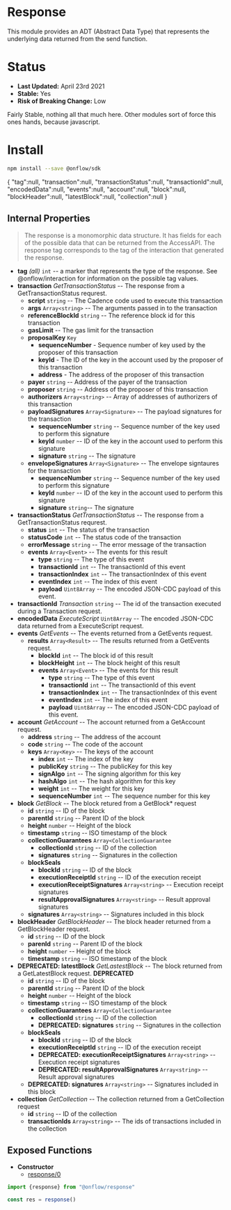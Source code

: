 # Response

This module provides an ADT (Abstract Data Type) that represents the underlying data returned from the send function.

# Status

- **Last Updated:** April 23rd 2021
- **Stable:** Yes
- **Risk of Breaking Change:** Low

Fairly Stable, nothing all that much here. Other modules sort of force this ones hands, because javascript.

# Install

```bash
npm install --save @onflow/sdk
```

{
    "tag":null,
    "transaction":null,
    "transactionStatus":null,
    "transactionId":null,
    "encodedData":null,
    "events":null,
    "account":null,
    "block":null,
    "blockHeader":null,
    "latestBlock":null,
    "collection":null
}

## Internal Properties

> The response is a monomorphic data structure. It has fields for each of the possible data that can be returned from the AccessAPI. The response tag corresponds to the tag of the interaction that generated the response.

- **tag** _(all)_ `int` -- a marker that represents the type of the response. See @onflow/interaction for information on the possible tag values.
- **transaction** _GetTransactionStatus_ -- The response from a GetTransactionStatus requrest.
  - **script** `string` -- The Cadence code used to execute this transaction
  - **args** `Array<string>` -- The arguments passed in to the transaction
  - **referenceBlockId** `string` -- The reference block id for this transaction
  - **gasLimit** -- The gas limit for the transaction
  - **proposalKey** `Key`
    - **sequenceNumber** - Sequence number of key used by the proposer of this transaction
    - **keyId** - The ID of the key in the account used by the proposer of this transaction
    - **address** - The address of the proposer of this transaction
  - **payer** `string` -- Address of the payer of the transaction
  - **proposer** `string` -- Address of the proposer of this transaction
  - **authorizers** `Array<string>` -- Array of addresses of authorizers of this transaction
  - **payloadSignatures** `Array<Signature>` -- The payload signatures for the transaction
    - **sequenceNumber** `string` -- Sequence number of the key used to perform this signature
    - **keyId** `number` -- ID of the key in the account used to perform this signature
    - **signature** `string` -- The signature
  - **envelopeSignatures** `Array<Signature>` -- The envelope signtaures for the transaction
    - **sequenceNumber** `string` -- Sequence number of the key used to perform this signature
    - **keyId** `number` -- ID of the key in the account used to perform this signature
    - **signature** `string`-- The signature
- **transactionStatus** _GetTransactionStatus_ -- The response from a GetTransactionStatus requrest.
  - **status** `int` -- The status of the transaction
  - **statusCode** `int` -- The status code of the transaction
  - **errorMessage** `string` -- The error message of the transaction
  - **events** `Array<Event>` -- The events for this result
    - **type** `string` -- The type of this event
    - **transactionId** `int` -- The transactionId of this event
    - **transactionIndex** `int` -- The transactionIndex of this event
    - **eventIndex** `int` -- The index of this event
    - **payload** `Uint8Array` -- The encoded JSON-CDC payload of this event.
- **transactionId** _Transaction_ `string` -- The id of the transaction executed during a Transaction request.
- **encodedData** _ExecuteScript_ `Uint8Array` -- The encoded JSON-CDC data returned from a ExecuteScript request.
- **events** _GetEvents_ -- The events returned from a GetEvents request.
  - **results** `Array<Result>` -- The results returned from a GetEvents request.
    - **blockId** `int` -- The block id of this result
    - **blockHeight** `int` -- The block height of this result
    - **events** `Array<Event>` -- The events for this result
      - **type** `string` -- The type of this event
      - **transactionId** `int` -- The transactionId of this event
      - **transactionIndex** `int` -- The transactionIndex of this event
      - **eventIndex** `int` -- The index of this event
      - **payload** `Uint8Array` -- The encoded JSON-CDC payload of this event.
- **account** _GetAccount_ -- The account returned from a GetAccount request.
  - **address** `string` -- The address of the account
  - **code** `string` -- The code of the account
  - **keys** `Array<Key>` -- The keys of the account
    - **index** `int` -- The index of the key
    - **publicKey** `string` -- The publicKey for this key
    - **signAlgo** `int` -- The signing algorithm for this key
    - **hashAlgo** `int` -- The hash algorithm for this key
    - **weight** `int` -- The weight for this key
    - **sequenceNumber** `int` -- The sequence number for this key
- **block** _GetBlock_ -- The block retured from a GetBlock* request
  - **id** `string` -- ID of the block
  - **parentId** `string` -- Parent ID of the block
  - **height** `number` -- Height of the block
  - **timestamp** `string` -- ISO timestamp of the block
  - **collectionGuarantees** `Array<CollectionGuarantee`
    - **collectionId** `string` -- ID of the collection
    - **signatures** `string` -- Signatures in the collection
  - **blockSeals**
    - **blockId** `string` -- ID of the block
    - **executionReceiptId** `string` -- ID of the execution receipt
    - **executionReceiptSignatures** `Array<string>` -- Execution receipt signatures
    - **resultApprovalSignatures** `Array<string>` -- Result approval signatures
  - **signatures** `Array<string>` -- Signatures included in this block
- **blockHeader** _GetBlockHeader_  -- The block header returned from a GetBlockHeader request.
  - **id** `string` -- ID of the block
  - **parenId** `string` -- Parent ID of the block
  - **height** `number` -- Height of the block
  - **timestamp** `string` -- ISO timestamp of the block
- **DEPRECATED: latestBlock**  _GetLastestBlock_  -- The block returned from a GetLatestBlock request. **DEPRECATED**
  - **id** `string` -- ID of the block
  - **parentId** `string` -- Parent ID of the block
  - **height** `number` -- Height of the block
  - **timestamp** `string` -- ISO timestamp of the block
  - **collectionGuarantees** `Array<CollectionGuarantee`
    - **collectionId** `string` -- ID of the collection
    - **DEPRECATED: signatures** `string` -- Signatures in the collection
  - **blockSeals**
    - **blockId** `string` -- ID of the block
    - **executionReceiptId** `string` -- ID of the execution receipt
    - **DEPRECATED: executionReceiptSignatures** `Array<string>` -- Execution receipt signatures
    - **DEPRECATED: resultApprovalSignatures** `Array<string>` -- Result approval signatures
  - **DEPRECATED: signatures** `Array<string>` -- Signatures included in this block
- **collection** _GetCollection_ -- The collection returned from a GetCollection request
  - **id** `string` -- ID of the collection
  - **transactionIds** `Array<string>` -- The ids of transactions included in the collection

## Exposed Functions

- **Constructor**
  - [response/0](#response0)

```javascript
import {response} from "@onflow/response"

const res = response()
```
